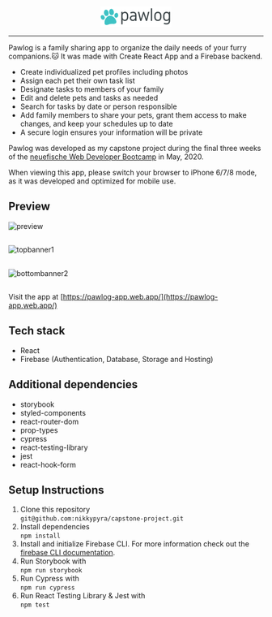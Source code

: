 <div align="center">
<img src="public/images/pawlog.png">
</div>

---

Pawlog is a family sharing app to organize the daily needs of your furry companions.🐱 It was made with Create React App and a Firebase backend.

- Create individualized pet profiles including photos
- Assign each pet their own task list
- Designate tasks to members of your family
- Edit and delete pets and tasks as needed
- Search for tasks by date or person responsible
- Add family members to share your pets, grant them access to make changes, and keep your schedules up to date
- A secure login ensures your information will be private

Pawlog was developed as my capstone project during the final three weeks of the [neuefische Web Developer Bootcamp](https://www.neuefische.de) in May, 2020.

When viewing this app, please switch your browser to iPhone 6/7/8 mode, as it was developed and optimized for mobile use.

## Preview

![preview](https://user-images.githubusercontent.com/57285588/82927154-8d17d100-9f80-11ea-9654-05deef0dd1ab.gif)

##

![topbanner1](https://user-images.githubusercontent.com/57285588/82932679-17fcc980-9f89-11ea-9587-fea2611e4a05.png)

##

![bottombanner2](https://user-images.githubusercontent.com/57285588/82932687-192df680-9f89-11ea-8602-31b5ff67c0f8.png)

##

Visit the app at [https://pawlog-app.web.app/](https://pawlog-app.web.app/) 

## Tech stack

- React
- Firebase (Authentication, Database, Storage and Hosting)

## Additional dependencies

- storybook
- styled-components
- react-router-dom
- prop-types
- cypress
- react-testing-library
- jest
- react-hook-form

## Setup Instructions

1. Clone this repository  
   `git@github.com:nikkypyra/capstone-project.git`
2. Install dependencies  
   `npm install`
3. Install and initialize Firebase CLI. For more information check out the [firebase CLI documentation](https://firebase.google.com/docs/cli/).
4. Run Storybook with  
   `npm run storybook`
5. Run Cypress with  
   `npm run cypress`
6. Run React Testing Library & Jest with  
   `npm test`
